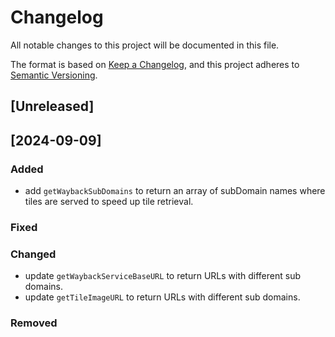 # Changelog

All notable changes to this project will be documented in this file.

The format is based on [Keep a Changelog](https://keepachangelog.com/en/1.1.0/),
and this project adheres to [Semantic Versioning](https://semver.org/spec/v2.0.0.html).

## [Unreleased]

## [2024-09-09]

### Added
- add `getWaybackSubDomains` to return an array of subDomain names where tiles are served to speed up tile retrieval.

### Fixed

### Changed
- update `getWaybackServiceBaseURL` to return URLs with different sub domains.
- update `getTileImageURL` to return URLs with different sub domains.

### Removed
